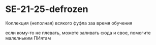 # SE-21-25-defrozen
 Коллекция (неполная) всякого фуфла заа время обучения

 если кому-то не плевать, можете заливать сюда и свое, помогите малелньким ПИятам 
